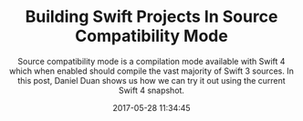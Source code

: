 ---
title: "Building Swift Projects In Source Compatibility Mode"
subtitle: "Source compatibility mode is a compilation mode available with Swift 4 which when enabled should compile the vast majority of Swift 3 sources. In this post, Daniel Duan shows us how we can try it out using the current Swift 4 snapshot."
tags: ["compiler","swift4"]
link: "http://dduan.net/2017/05/22/build-in-swift-compatibility-mode/"
date: "2017-05-28 11:34:45"
---